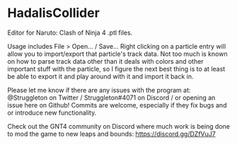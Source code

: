 # HadalisCollider
Editor for Naruto: Clash of Ninja 4 .ptl files.

Usage includes File > Open... / Save...
Right clicking on a particle entry will allow you to import/export that particle's track data. Not too much is known on how to parse track data other than it deals with colors and other important stuff with the particle, so I figure the next best thing is to at least be able to export it and play around with it and import it back in. 

Please let me know if there are any issues with the program at: @Struggleton on Twitter / Struggleton#4071 on Discord / or opening an issue here on Github! Commits are welcome, especially if they fix bugs and or introduce new functionality. 

Check out the GNT4 community on Discord where much work is being done to mod the game to new leaps and bounds: https://discord.gg/DZfVuJ7